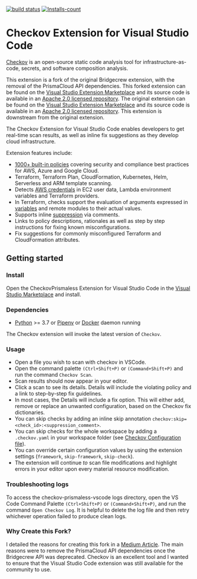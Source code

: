 [![build status](https://github.com/XargsUK/checkov-prismaless-vscode/workflows/build/badge.svg)](https://github.com/XargsUK/checkov-prismaless-vscode/actions?query=workflow%3Abuild)
[![Installs-count](https://vsmarketplacebadges.dev/installs-short/XargsUK.checkov-prismaless.png)](https://marketplace.visualstudio.com/items?itemName=XargsUK.checkov-prismaless)

# Checkov Extension for Visual Studio Code

[Checkov](https://github.com/bridgecrewio/checkov) is an open-source static code analysis tool for infrastructure-as-code, secrets, and software composition analysis.

This extension is a fork of the original Bridgecrew extension, with the removal of the PrismaCloud API dependencies. This forked extension can be found on the [Visual Studio Extension Marketplace](https://marketplace.visualstudio.com/items?itemName=XargsUK.checkov-prismaless) and its source code is available in an [Apache 2.0 licensed repository](https://github.com/XargsUK/checkov-prismaless-vscode).  The original extension can be found on the [Visual Studio Extension Marketplace](https://marketplace.visualstudio.com/items?itemName=Bridgecrew.checkov) and its source code is available in an [Apache 2.0 licensed repository](https://github.com/bridgecrewio/checkov-vscode). This extension is downstream from the original extension.

The Checkov Extension for Visual Studio Code enables developers to get real-time scan results, as well as inline fix suggestions as they develop cloud infrastructure.

Extension features include:

* [1000+ built-in policies](https://github.com/bridgecrewio/checkov/blob/master/docs/5.Policy%20Index/all.md) covering security and compliance best practices for AWS, Azure and Google Cloud.
* Terraform, Terraform Plan, CloudFormation, Kubernetes, Helm, Serverless and ARM template scanning.
* Detects [AWS credentials](https://github.com/bridgecrewio/checkov/blob/master/docs/2.Basics/Scanning%20Credentials%20and%20Secrets.md) in EC2 user data, Lambda environment variables and Terraform providers.
* In Terraform, checks support the evaluation of arguments expressed in [variables](https://github.com/bridgecrewio/checkov/blob/master/docs/2.Basics/Handling%20Variables.md) and remote modules to their actual values.
* Supports inline [suppression](https://github.com/bridgecrewio/checkov/blob/master/docs/2.Basics/Suppressing%20and%20Skipping%20Policies.md) via comments.
* Links to policy descriptions, rationales as well as step by step instructions for fixing known misconfigurations.
* Fix suggestions for commonly misconfigured Terraform and CloudFormation attributes.

## Getting started

### Install

Open the CheckovPrismaless Extension for Visual Studio Code in the [Visual Studio Marketplace](https://marketplace.visualstudio.com/items?itemName=XargsUK.checkov-prismaless) and install.

### Dependencies

* [Python](https://www.python.org/downloads/) >= 3.7 or [Pipenv](https://docs.pipenv.org/) or [Docker](https://www.docker.com/products/docker-desktop) daemon running

The Checkov extension will invoke the latest version of ```Checkov```.

### Usage

* Open a file you wish to scan with checkov in VSCode.
* Open the command palette `(Ctrl+Shift+P)` or `(Command+Shift+P)` and run the command `Checkov Scan`.
* Scan results should now appear in your editor.
* Click a scan to see its details. Details will include the violating policy and a link to step-by-step fix guidelines.
* In most cases, the Details will include a fix option. This will either add, remove or replace an unwanted configuration, based on the Checkov fix dictionaries.
* You can skip checks by adding an inline skip annotation ```checkov:skip=<check_id>:<suppression_comment>```.
* You can skip checks for the whole workspace by adding a `.checkov.yaml` in your workspace folder (see [Checkov Configuration file](https://github.com/bridgecrewio/checkov?tab=readme-ov-file#configuration-using-a-config-file)).
* You can override certain configuration values by using the extension settings (`framework`, `skip-framework`, `skip-check`).
* The extension will continue *to* scan file modifications and highlight errors in your editor upon every material resource modification.

### Troubleshooting logs

To access the checkov-prismaless-vscode logs directory, open the VS Code Command Palette `(Ctrl+Shift+P)` or `(Command+Shift+P)`, and run the command `Open Checkov Log`. It is helpful to delete the log file and then retry whichever operation failed to produce clean logs.

### Why Create this Fork?

I detailed the reasons for creating this fork in a [Medium Article](https://medium.com/aws-in-plain-english/checkov-de-prismafying-the-vscode-extension-for-local-security-scans-c33aa35f5b35). The main reasons were to remove the PrismaCloud API dependencies once the Bridgecrew API was deprecated. Checkov is an excellent tool and I wanted to ensure that the Visual Studio Code extension was still available for the community to use.
